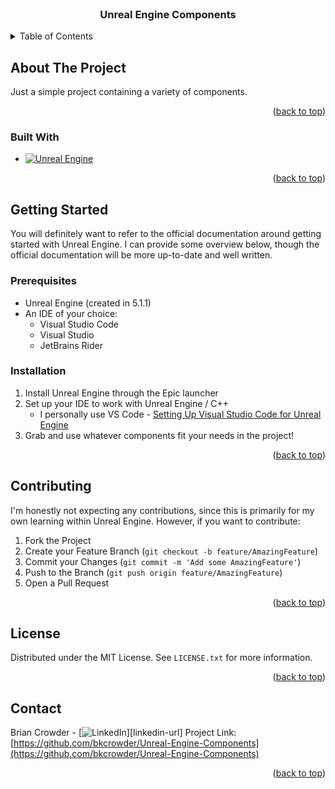 <!-- PROJECT LOGO -->
<br />
<h3 align="center">Unreal Engine Components</h3>


<!-- TABLE OF CONTENTS -->
<details>
  <summary>Table of Contents</summary>
  <ol>
    <li>
      <a href="#about-the-project">About The Project</a>
      <ul>
        <li><a href="#built-with">Built With</a></li>
      </ul>
    </li>
    <li>
      <a href="#getting-started">Getting Started</a>
      <ul>
        <li><a href="#prerequisites">Prerequisites</a></li>
        <li><a href="#installation">Installation</a></li>
      </ul>
    </li>
    <li><a href="#usage">Usage</a></li>
    <li><a href="#roadmap">Roadmap</a></li>
    <li><a href="#contributing">Contributing</a></li>
    <li><a href="#license">License</a></li>
    <li><a href="#contact">Contact</a></li>
  </ol>
</details>

<!-- ABOUT THE PROJECT -->
## About The Project

Just a simple project containing a variety of components.

<p align="right">(<a href="#readme-top">back to top</a>)</p>

### Built With

* [![Unreal Engine][UnrealEngine]][UnrealEngine-url]

<p align="right">(<a href="#readme-top">back to top</a>)</p>

<!-- GETTING STARTED -->
## Getting Started

You will definitely want to refer to the official documentation around getting started with Unreal Engine. I can provide some overview below, though the official documentation will be more up-to-date and well written.

### Prerequisites

* Unreal Engine (created in 5.1.1)
* An IDE of your choice:
  * Visual Studio Code
  * Visual Studio
  * JetBrains Rider

### Installation

1. Install Unreal Engine through the Epic launcher
2. Set up your IDE to work with Unreal Engine / C++
   * I personally use VS Code - [Setting Up Visual Studio Code for Unreal Engine](https://docs.unrealengine.com/5.0/en-US/setting-up-visual-studio-code-for-unreal-engine/)
3. Grab and use whatever components fit your needs in the project!

<p align="right">(<a href="#readme-top">back to top</a>)</p>

<!-- CONTRIBUTING -->
## Contributing

I'm honestly not expecting any contributions, since this is primarily for my own learning within Unreal Engine. However, if you want to contribute:

1. Fork the Project
2. Create your Feature Branch (`git checkout -b feature/AmazingFeature`)
3. Commit your Changes (`git commit -m 'Add some AmazingFeature'`)
4. Push to the Branch (`git push origin feature/AmazingFeature`)
5. Open a Pull Request

<p align="right">(<a href="#readme-top">back to top</a>)</p>

<!-- LICENSE -->
## License

Distributed under the MIT License. See `LICENSE.txt` for more information.

<p align="right">(<a href="#readme-top">back to top</a>)</p>

<!-- CONTACT -->
## Contact

Brian Crowder - [![LinkedIn][linkedin-shield]][linkedin-url]
Project Link: [https://github.com/bkcrowder/Unreal-Engine-Components](https://github.com/bkcrowder/Unreal-Engine-Components)

<p align="right">(<a href="#readme-top">back to top</a>)</p>

<!-- MARKDOWN LINKS & IMAGES -->
<!-- https://www.markdownguide.org/basic-syntax/#reference-style-links -->
[license-shield]: https://img.shields.io/github/license/bkcrowder/Unreal-Engine-Components.svg?style=for-the-badge
[license-url]: https://github.com/bkcrowder/Unreal-Engine-Components/blob/master/LICENSE.txt
[linkedin-shield]: https://img.shields.io/badge/-LinkedIn-black.svg?style=for-the-badge&logo=linkedin&colorB=555
[UnrealEngine]: https://img.shields.io/static/v1?style=for-the-badge&message=Unreal+Engine&color=0E1128&logo=Unreal+Engine&logoColor=FFFFFF
[UnrealEngine-url]: https://www.unrealengine.com/
